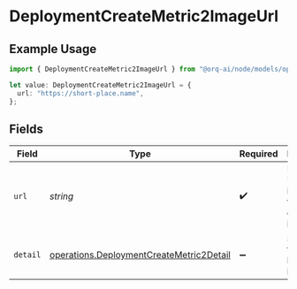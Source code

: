 # DeploymentCreateMetric2ImageUrl

## Example Usage

```typescript
import { DeploymentCreateMetric2ImageUrl } from "@orq-ai/node/models/operations";

let value: DeploymentCreateMetric2ImageUrl = {
  url: "https://short-place.name",
};
```

## Fields

| Field                                                                                                | Type                                                                                                 | Required                                                                                             | Description                                                                                          |
| ---------------------------------------------------------------------------------------------------- | ---------------------------------------------------------------------------------------------------- | ---------------------------------------------------------------------------------------------------- | ---------------------------------------------------------------------------------------------------- |
| `url`                                                                                                | *string*                                                                                             | :heavy_check_mark:                                                                                   | Either a URL of the image or the base64 encoded image data.                                          |
| `detail`                                                                                             | [operations.DeploymentCreateMetric2Detail](../../models/operations/deploymentcreatemetric2detail.md) | :heavy_minus_sign:                                                                                   | Specifies the detail level of the image.                                                             |
